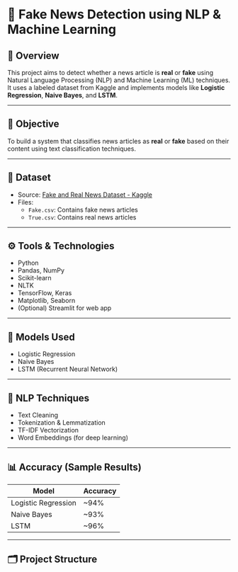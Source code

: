 # 📰 Fake News Detection using NLP & Machine Learning

## 📌 Overview
This project aims to detect whether a news article is **real** or **fake** using Natural Language Processing (NLP) and Machine Learning (ML) techniques. It uses a labeled dataset from Kaggle and implements models like **Logistic Regression**, **Naive Bayes**, and **LSTM**.

---

## 🎯 Objective
To build a system that classifies news articles as **real** or **fake** based on their content using text classification techniques.

---

## 📂 Dataset
- Source: [Fake and Real News Dataset - Kaggle](https://www.kaggle.com/clmentbisaillon/fake-and-real-news-dataset)
- Files:
  - `Fake.csv`: Contains fake news articles
  - `True.csv`: Contains real news articles

---

## ⚙️ Tools & Technologies
- Python
- Pandas, NumPy
- Scikit-learn
- NLTK
- TensorFlow, Keras
- Matplotlib, Seaborn
- (Optional) Streamlit for web app

---

## 🧠 Models Used
- Logistic Regression
- Naive Bayes
- LSTM (Recurrent Neural Network)

---

## 📝 NLP Techniques
- Text Cleaning
- Tokenization & Lemmatization
- TF-IDF Vectorization
- Word Embeddings (for deep learning)

---

## 📊 Accuracy (Sample Results)
| Model               | Accuracy |
|--------------------|----------|
| Logistic Regression| ~94%     |
| Naive Bayes        | ~93%     |
| LSTM               | ~96%     |

---

## 🗂️ Project Structure
